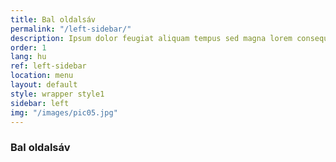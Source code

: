 ```yaml
---
title: Bal oldalsáv
permalink: "/left-sidebar/"
description: Ipsum dolor feugiat aliquam tempus sed magna lorem consequat accumsan
order: 1
lang: hu
ref: left-sidebar
location: menu
layout: default
style: wrapper style1
sidebar: left
img: "/images/pic05.jpg"
---
```


### Bal oldalsáv
